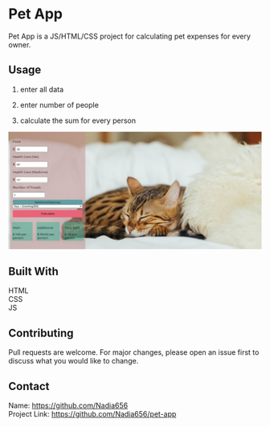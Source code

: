 # Pet App

Pet App is a JS/HTML/CSS project for calculating pet expenses for every owner.
## Usage

1. enter all data  

2. enter number of people

3. calculate the sum for every person

![Pet Application](petApp.png)


## Built With
HTML</br>
CSS</br>
JS

## Contributing

Pull requests are welcome. For major changes, please open an issue first
to discuss what you would like to change.   

## Contact
Name: https://github.com/Nadia656 </br>
Project Link: https://github.com/Nadia656/pet-app

